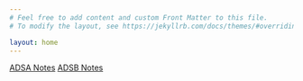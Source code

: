 ```yaml
---
# Feel free to add content and custom Front Matter to this file.
# To modify the layout, see https://jekyllrb.com/docs/themes/#overriding-theme-defaults

layout: home
---
```

[ADSA Notes](/BDNotes/ADSA/placeholder.txt)
[ADSB Notes](/ADSB/placeholder.txt)
